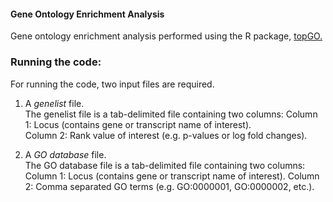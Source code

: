 #### Gene Ontology Enrichment Analysis

Gene ontology enrichment analysis performed using the R package, <a href="https://bioconductor.org/packages/release/bioc/html/topGO.html">topGO.</a>  

### Running the code:  
For running the code, two input files are required.   
1. A <i>genelist</i> file.  
The genelist file is a tab-delimited file containing two columns:
Column 1: Locus (contains gene or transcript name of interest).  
Column 2: Rank value of interest (e.g. p-values or log fold changes).  

2. A <i>GO database</i> file.  
The GO database file is a tab-delimited file containing two columns:
Column 1: Locus (contains gene or transcript name of interest).
Column 2: Comma separated GO terms (e.g. GO:0000001, GO:0000002, etc.).  


